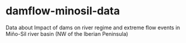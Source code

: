 # damflow-minosil-data
Data about Impact of dams on river regime and extreme flow events in Miño-Sil river basin (NW of the Iberian Peninsula)
